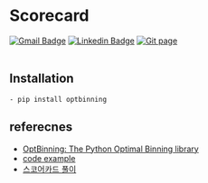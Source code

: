 # Scorecard

[![Gmail Badge](https://img.shields.io/badge/Gmail-d14836?style=flat-square&logo=Gmail&logoColor=white&link=mailto:reejugn.kim@gmail.com)](mailto:reejung.kim@gmail.com) 
[![Linkedin Badge](https://img.shields.io/badge/-LinkedIn-blue?style=flat-square&logo=Linkedin&logoColor=white&link=www.linkedin.com/in/reejungkim/)](https://www.linkedin.com/in/reejungkim/) 
[![Git page](http://img.shields.io/badge/-Portfolio-black?style=flat-square&logo=github&link=https://reejungkim.github.io/)](https://reejungkim.github.io/)
<br></br>


## Installation
```
- pip install optbinning
```


## referecnes
- [OptBinning: The Python Optimal Binning library](http://gnpalencia.org/optbinning/)
- [code example](https://github.com/guillermo-navas-palencia/optbinning)
- [스코어카드 풀이](https://m.blog.naver.com/PostView.naver?isHttpsRedirect=true&blogId=jhkang8420&logNo=221541323875)
